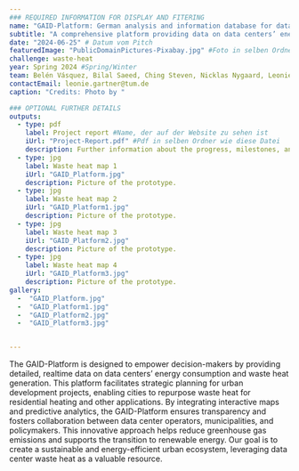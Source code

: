 ```yaml
---
### REQUIRED INFORMATION FOR DISPLAY AND FITERING
name: "GAID-Platform: German analysis and information database for data centers."
subtitle: "A comprehensive platform providing data on data centers’ energy use and waste heat for sustainable urban planning and decision-making."
date: "2024-06-25" # Datum vom Pitch
featuredImage: "PublicDomainPictures-Pixabay.jpg" #Foto in selben Ordner wie diese Datei
challenge: waste-heat
year: Spring 2024 #Spring/Winter
team: Belén Vásquez, Bilal Saeed, Ching Steven, Nicklas Nygaard, Leonie Gartner #6. Team members
contactEmail: leonie.gartner@tum.de
caption: "Credits: Photo by "

### OPTIONAL FURTHER DETAILS
outputs:
  - type: pdf
    label: Project report #Name, der auf der Website zu sehen ist
    iUrl: "Project-Report.pdf" #Pdf in selben Ordner wie diese Datei
    description: Further information about the progress, milestones, and roadblocks.
  - type: jpg
    label: Waste heat map 1
    iUrl: "GAID_Platform.jpg"
    description: Picture of the prototype.
  - type: jpg
    label: Waste heat map 2
    iUrl: "GAID_Platform1.jpg"
    description: Picture of the prototype.
  - type: jpg
    label: Waste heat map 3
    iUrl: "GAID_Platform2.jpg"
    description: Picture of the prototype.
  - type: jpg
    label: Waste heat map 4
    iUrl: "GAID_Platform3.jpg"
    description: Picture of the prototype.
gallery:
  -  "GAID_Platform.jpg"
  -  "GAID_Platform1.jpg"
  -  "GAID_Platform2.jpg"
  -  "GAID_Platform3.jpg"


---
```

The GAID-Platform is designed to empower decision-makers by providing detailed, realtime data on data centers’ energy consumption and waste heat generation. This platform facilitates strategic planning for urban development projects, enabling cities to repurpose waste heat for residential heating and other applications. By integrating interactive maps and predictive analytics, the GAID-Platform ensures transparency and fosters collaboration between data center operators, municipalities, and policymakers. This innovative approach helps reduce greenhouse gas emissions and supports the transition to renewable energy. Our goal is to create a sustainable and energy-efficient urban ecosystem, leveraging data center waste heat as a valuable resource.
